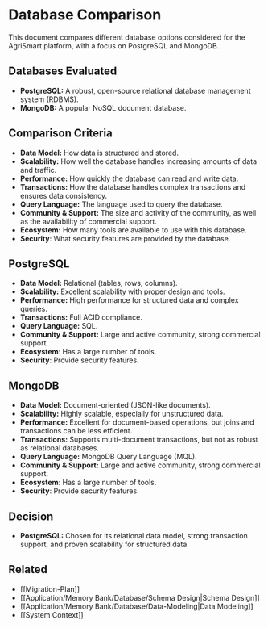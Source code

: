 # Database Comparison

This document compares different database options considered for the AgriSmart platform, with a focus on PostgreSQL and MongoDB.

## Databases Evaluated

*   **PostgreSQL:** A robust, open-source relational database management system (RDBMS).
*   **MongoDB:** A popular NoSQL document database.

## Comparison Criteria

*   **Data Model:** How data is structured and stored.
*   **Scalability:** How well the database handles increasing amounts of data and traffic.
*   **Performance:** How quickly the database can read and write data.
*   **Transactions:** How the database handles complex transactions and ensures data consistency.
*   **Query Language:** The language used to query the database.
*   **Community & Support:** The size and activity of the community, as well as the availability of commercial support.
*   **Ecosystem:** How many tools are available to use with this database.
* **Security**: What security features are provided by the database.

## PostgreSQL

*   **Data Model:** Relational (tables, rows, columns).
*   **Scalability:** Excellent scalability with proper design and tools.
*   **Performance:** High performance for structured data and complex queries.
*   **Transactions:** Full ACID compliance.
*   **Query Language:** SQL.
*   **Community & Support:** Large and active community, strong commercial support.
* **Ecosystem**: Has a large number of tools.
* **Security**: Provide security features.

## MongoDB

*   **Data Model:** Document-oriented (JSON-like documents).
*   **Scalability:** Highly scalable, especially for unstructured data.
*   **Performance:** Excellent for document-based operations, but joins and transactions can be less efficient.
*   **Transactions:** Supports multi-document transactions, but not as robust as relational databases.
*   **Query Language:** MongoDB Query Language (MQL).
*   **Community & Support:** Large and active community, strong commercial support.
* **Ecosystem**: Has a large number of tools.
* **Security**: Provide security features.

## Decision

*   **PostgreSQL:** Chosen for its relational data model, strong transaction support, and proven scalability for structured data.

## Related

*   [[Migration-Plan]]
* [[Application/Memory Bank/Database/Schema Design|Schema Design]]
* [[Application/Memory Bank/Database/Data-Modeling|Data Modeling]]
* [[System Context]]
